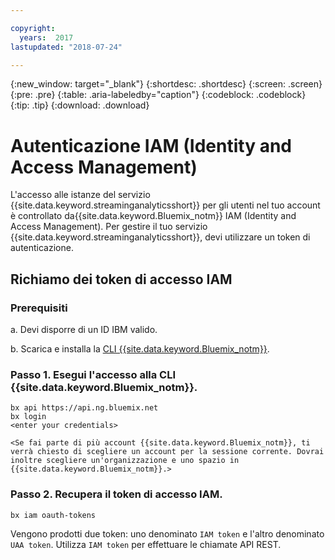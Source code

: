 ```yaml
---

copyright:
  years:  2017
lastupdated: "2018-07-24"

---
```


{:new_window: target="_blank"}
{:shortdesc: .shortdesc}
{:screen: .screen}
{:pre: .pre}
{:table: .aria-labeledby="caption"}
{:codeblock: .codeblock}
{:tip: .tip}
{:download: .download}


# Autenticazione IAM (Identity and Access Management)

L'accesso alle istanze del servizio {{site.data.keyword.streaminganalyticsshort}} per gli utenti nel tuo account è controllato da{{site.data.keyword.Bluemix_notm}} IAM (Identity and Access Management). Per gestire il tuo servizio {{site.data.keyword.streaminganalyticsshort}}, devi utilizzare un token di autenticazione.

## Richiamo dei token di accesso IAM

### Prerequisiti

a. Devi disporre di un ID IBM valido.

b. Scarica e installa la [CLI {{site.data.keyword.Bluemix_notm}}](https://console.bluemix.net/docs/cli/reference/bluemix_cli/get_started.html#getting-started).

### Passo 1. Esegui l'accesso alla CLI {{site.data.keyword.Bluemix_notm}}.

```
bx api https://api.ng.bluemix.net
bx login
<enter your credentials>

<Se fai parte di più account {{site.data.keyword.Bluemix_notm}}, ti verrà chiesto di scegliere un account per la sessione corrente. Dovrai inoltre scegliere un'organizzazione e uno spazio in {{site.data.keyword.Bluemix_notm}}.>
```

### Passo 2. Recupera il token di accesso IAM.

```
bx iam oauth-tokens
```

Vengono prodotti due token: uno denominato `IAM token` e l'altro denominato `UAA token`. Utilizza `IAM token` per effettuare le chiamate API REST.
